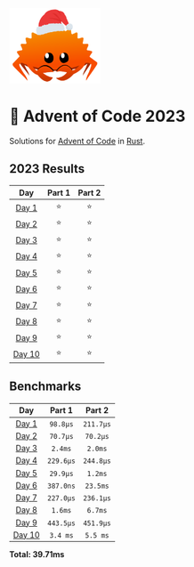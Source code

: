 <img src="./.assets/christmas_ferris.png" width="164">

# 🎄 Advent of Code 2023

Solutions for [Advent of Code](https://adventofcode.com/) in [Rust](https://www.rust-lang.org/).

<!--- advent_readme_stars table --->
## 2023 Results

| Day | Part 1 | Part 2 |
| :---: | :---: | :---: |
| [Day 1](https://adventofcode.com/2023/day/1) | ⭐ | ⭐ |
| [Day 2](https://adventofcode.com/2023/day/2) | ⭐ | ⭐ |
| [Day 3](https://adventofcode.com/2023/day/3) | ⭐ | ⭐ |
| [Day 4](https://adventofcode.com/2023/day/4) | ⭐ | ⭐ |
| [Day 5](https://adventofcode.com/2023/day/5) | ⭐ | ⭐ |
| [Day 6](https://adventofcode.com/2023/day/6) | ⭐ | ⭐ |
| [Day 7](https://adventofcode.com/2023/day/7) | ⭐ | ⭐ |
| [Day 8](https://adventofcode.com/2023/day/8) | ⭐ | ⭐ |
| [Day 9](https://adventofcode.com/2023/day/9) | ⭐ | ⭐ |
| [Day 10](https://adventofcode.com/2023/day/10) | ⭐ | ⭐ |
<!--- advent_readme_stars table --->

<!--- benchmarking table --->

## Benchmarks

|            Day            |  Part 1   |  Part 2   |
| :-----------------------: | :-------: | :-------: |
| [Day 1](./src/bin/01.rs)  | `98.8µs`  | `211.7µs` |
| [Day 2](./src/bin/02.rs)  | `70.7µs`  | `70.2µs`  |
| [Day 3](./src/bin/03.rs)  |  `2.4ms`  |  `2.0ms`  |
| [Day 4](./src/bin/04.rs)  | `229.6µs` | `244.8µs` |
| [Day 5](./src/bin/05.rs)  | `29.9µs`  |  `1.2ms`  |
| [Day 6](./src/bin/06.rs)  | `387.0ns` | `23.5ms`  |
| [Day 7](./src/bin/07.rs)  | `227.0µs` | `236.1µs` |
| [Day 8](./src/bin/08.rs)  |  `1.6ms`  |  `6.7ms`  |
| [Day 9](./src/bin/09.rs)  | `443.5µs` | `451.9µs` |
| [Day 10](./src/bin/10.rs) | `3.4 ms`  | `5.5 ms`  |

**Total: 39.71ms**

<!--- benchmarking table --->
